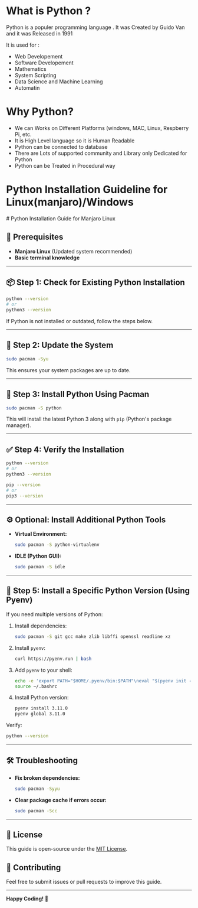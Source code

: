 <h1>What is Python ?</h1>
<p>Python is a populer programming language . It was Created by Guido Van and it was Released in 1991 </p>
<p>It is used for : </p>
<ul>
  <li>Web Developement</li>
  <li>Software Developement</li>
  <li>Mathematics</li>
  <li>System Scripting </li>
  <li>Data Science and Machine Learning</li>
  <li>Automatin</li>
</ul>
<h1>Why Python?</h1>
<ul>
  <li>We can Works on Different Platforms (windows, MAC, Linux, Respberry Pi, etc.</li>
  <li>It is High Level language so it is Human Readable</li>
  <li>Python can be connected to database</li>
  <li>There are Lots of supported community and Library only Dedicated for Python</li>
  <li>Python can be Treated in Procedural way</li>
</ul>

<h1>Python Installation Guideline for Linux(manjaro)/Windows</h1>
# Python Installation Guide for Manjaro Linux

## 🚀 Prerequisites
- **Manjaro Linux** (Updated system recommended)
- **Basic terminal knowledge**

---

## 📦 Step 1: Check for Existing Python Installation
```bash
python --version
# or
python3 --version
```
If Python is not installed or outdated, follow the steps below.

---

## 🔄 Step 2: Update the System
```bash
sudo pacman -Syu
```
This ensures your system packages are up to date.

---

## 🐍 Step 3: Install Python Using Pacman
```bash
sudo pacman -S python
```
This will install the latest Python 3 along with `pip` (Python's package manager).

---

## ✅ Step 4: Verify the Installation
```bash
python --version
# or
python3 --version

pip --version
# or
pip3 --version
```

---

## ⚙️ Optional: Install Additional Python Tools
- **Virtual Environment:**
  ```bash
  sudo pacman -S python-virtualenv
  ```
- **IDLE (Python GUI):**
  ```bash
  sudo pacman -S idle
  ```

---

## 🔢 Step 5: Install a Specific Python Version (Using Pyenv)
If you need multiple versions of Python:

1. Install dependencies:
   ```bash
   sudo pacman -S git gcc make zlib libffi openssl readline xz
   ```
2. Install `pyenv`:
   ```bash
   curl https://pyenv.run | bash
   ```
3. Add `pyenv` to your shell:
   ```bash
   echo -e 'export PATH="$HOME/.pyenv/bin:$PATH"\neval "$(pyenv init --path)"\neval "$(pyenv virtualenv-init -)"' >> ~/.bashrc
   source ~/.bashrc
   ```
4. Install Python version:
   ```bash
   pyenv install 3.11.0
   pyenv global 3.11.0
   ```

Verify:
```bash
python --version
```

---

## 🛠️ Troubleshooting
- **Fix broken dependencies:**
  ```bash
  sudo pacman -Syyu
  ```
- **Clear package cache if errors occur:**
  ```bash
  sudo pacman -Scc
  ```

---

## 📄 License
This guide is open-source under the [MIT License](LICENSE).

## 🙌 Contributing
Feel free to submit issues or pull requests to improve this guide.

---

**Happy Coding! 🚀**
